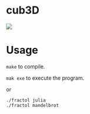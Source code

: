 # cub3D
<img src ="https://img.shields.io/badge/Result-XXX%2F100-green"/>

# Usage
`make` to compile.

`mak exe` to execute the program.

or

```
./fractol julia
./fractol mandelbrot
```

